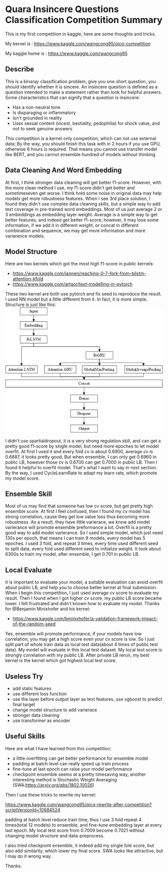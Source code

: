 Quara Insincere Questions Classification Competition Summary
===================================

  
This is my first competition in kaggle, here are some thoughts and tricks.

My kernel is : https://www.kaggle.com/wangcong95/qicq-competition

My kaggle home is : https://www.kaggle.com/wangcong95

Describe
--------

This is a binaray classification problem, give you one short question, you should identify whether it is sincere. An insincere question is defined as a question intended to make a statement rather than look for helpful answers. Some characteristics that can signify that a question is insincere:

 - Has a non-neutral tone
 - Is disparaging or inflammatory
 - Isn't grounded in reality
 - Uses sexual content (incest, bestiality, pedophilia) for shock value, and not to seek genuine answers

This competition is a kernel only competition, which can not use external data; By the way, you should finish this task with in 2 hours if you use GPU, otherwise 6 hours is required. That means you cannot use transfer model like BERT, and you cannot ensemble hundred of models without thinking.

Data Cleaning And Word Embedding
--------

At first, I think stronger data cleaning will get better f1-score. However, with the more clean method I use, my f1-score didn't get better and sometimeseven get worse. I think hold some noise in original data may help models get more robustness features. When I see 3rd place solution, I found they didn't use complex data cleaning skills, but a simple way to add text coverage in pre-trained word embeddings. Most of us just average 2 or 3 embeddings as embedding layer weight. Average is a simple way to get better features, and indeed get better f1-score; however, it may lose some information, if we add it in different weight, or concat in different combination and sequence, we may get more information and more varierence models.

Model Structure
--------

Here are two kernels which got the most high f1-score in public kernels:

 - https://www.kaggle.com/jannen/reaching-0-7-fork-from-bilstm-attention-kfold
 - https://www.kaggle.com/artgor/text-modelling-in-pytorch

These two kernel are both use pytorch and fix seed to reproduce the result. I used NN model but a little different from it. In fact, it is more simple. Structure is just like this:
![Image text](https://github.com/OnionWang/QIQC-Competition/blob/master/model_structure.png)

I didn't use spartialdropout, it is a very strong regulation skill, and can get a pretty good f1-score by single model, but need more epoches to let model overfit. At first I used it and every fold cv is about 0.6900, average cv is 0.6887, it looks pretty good. But when ensemble, I can only get 0.6960 in public LB, however those cv is 0.6700 can get 0.7000 in public LB. Then I found it helpful to overfit model. That's what I want to say in next section. By the way, I used CycleLearnRate to adapt my learn rate, which promote my model score.

Ensemble Skill
--------

Most of us may find that someone has low cv score, but get pretty high ensemble score. At first I feel confused, then I found my cv model has strong correlation, cause they get low value loss thus becoming more robustness. As a result, they have little varierace, we know add model varierance will promote ensemble preformance a lot. Overfit is a pretty good way to add model varierance. So I used simple model, which just need 130s per epoch, that means I can train 9 models, every model has 5 epoches. I used 3 fold, and repeat 3 times, every time used different seed to split data, every fold used different seed to initialize weight. It took about 6300s to train my model, after ensemble, I get 0.701 in public LB.

**Local Evaluate**
--------

It is important to evaluate your model, a suitable evaluation can avoid overfit about public LB, and help you to choose better kernel at final submission. When I begin this competition, I just used average cv score to evaluate my result. Then I found when I got higher cv score, my public LB score became lower. I felt frustrated and didn't known how to evaluate my model. Thanks for @Benjamin Minixhofer and his kernel:

 - https://www.kaggle.com/bminixhofer/a-validation-framework-impact-of-the-random-seed

Yes, ensemble will promote performance, if your models have low correlation, you may get a high score even your cv score is low. So I just split part of whole train data as local test data(about 4 times of public test data). My model will evaluate in this local test dataset. My local test score is strongly correlation with my public LB. After private LB rerun, my best kernel is the kernel which got highest local test score.

Useless Try
--------

 - add static features
 - use different loss function
 - use the layer before output layer as text features, use xgboost to predict final target
 - change model structure to add varierace
 - stronger data cleaning
 - use transformer as encoder

Useful Skills
--------

Here are what I have learned from this competition:

 - a little overfitting can get better performance for ensemble model
 - padding at batch level can really speed up train process
 - fine-tune at last epoch can raise your model performance
 - checkpoint ensemble seems at a pretty timesaving way, another interesting method is Stochastic Weight Averaging (SWA:https://arxiv.org/abs/1802.10026)

Then I use these tricks to rewrite my kernel:

https://www.kaggle.com/wangcong95/qicq-rewrite-after-competition?scriptVersionId=10684524

padding at batch level reduce train time, thus I use 3 fold repeat 4 times(total 12 models) to ensemble, and fine-tune embedding layer at every last epoch. My local test score from 0.7009 become 0.7021 without changing model structure and data-preprocess.

 I also tried checkpoint ensemble, it indeed add my single fole score, but also add similarity, which lower my final score. SWA looks like attractive, but I may do it wrong way.

Thanks.
